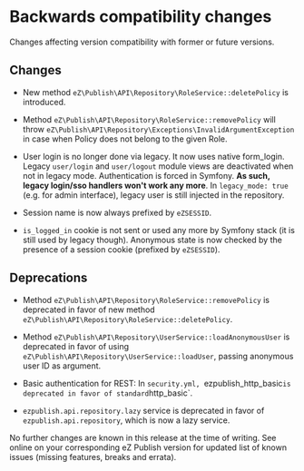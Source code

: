 # Backwards compatibility changes

Changes affecting version compatibility with former or future versions.

## Changes

* New method `eZ\Publish\API\Repository\RoleService::deletePolicy` is introduced.

* Method `eZ\Publish\API\Repository\RoleService::removePolicy` will throw
  `eZ\Publish\API\Repository\Exceptions\InvalidArgumentException` in case when
  Policy does not belong to the given Role.

* User login is no longer done via legacy. It now uses native form_login.
  Legacy `user/login` and `user/logout` module views are deactivated when not in legacy mode.
  Authentication is forced in Symfony. **As such, legacy login/sso handlers won't work any more**.
  In `legacy_mode: true` (e.g. for admin interface), legacy user is still injected in the repository.

* Session name is now always prefixed by `eZSESSID`.

* `is_logged_in` cookie is not sent or used any more by Symfony stack (it is still used by legacy though).
  Anonymous state is now checked by the presence of a session cookie (prefixed by `eZSESSID`).

## Deprecations

* Method `eZ\Publish\API\Repository\RoleService::removePolicy` is deprecated in
  favor of new method `eZ\Publish\API\Repository\RoleService::deletePolicy`.

* Method `eZ\Publish\API\Repository\UserService::loadAnonymousUser` is deprecated
  in favor of using `eZ\Publish\API\Repository\UserService::loadUser`, passing
  anonymous user ID as argument.

* Basic authentication for REST: In `security.yml, `ezpublish_http_basic` is deprecated in
  favor of standard `http_basic`.

* `ezpublish.api.repository.lazy` service is deprecated in favor of `ezpublish.api.repository`, which
  is now a lazy service.

No further changes are known in this release at the time of writing.
See online on your corresponding eZ Publish version for
updated list of known issues (missing features, breaks and errata).
